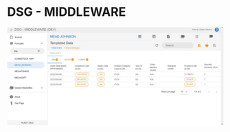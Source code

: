 # DSG - MIDDLEWARE

![DSG - Middleware Screenshot](https://github.com/superloika/dsg-middleware/blob/dev/ss.jpg?raw=true)
